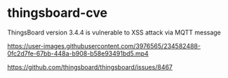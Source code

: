 # thingsboard-cve

ThingsBoard version 3.4.4 is vulnerable to XSS attack via MQTT message



https://user-images.githubusercontent.com/3976565/234582488-0fc2d7fe-67bb-448a-b908-b58e93491bd5.mp4


https://github.com/thingsboard/thingsboard/issues/8467
